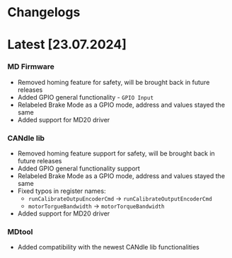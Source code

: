 # Changelogs

# Latest [23.07.2024]

### MD Firmware

- Removed homing feature for safety, will be brought back in future releases
- Added GPIO general functionality - `GPIO Input`
- Relabeled Brake Mode as a GPIO mode, address and values stayed the same
- Added support for MD20 driver

### CANdle lib

- Removed homing feature support for safety, will be brought back in future releases
- Added GPIO general functionality support
- Relabeled Brake Mode as a GPIO mode, address and values stayed the same
- Fixed typos in register names:
    - `runCalibrateOutpuEncoderCmd` &rarr; `runCalibrateOutputEncoderCmd`
    - `motorTorgueBandwidth` &rarr; `motorTorqueBandwidth`
- Added support for MD20 driver

### MDtool

- Added compatibility with the newest CANdle lib functionalities 